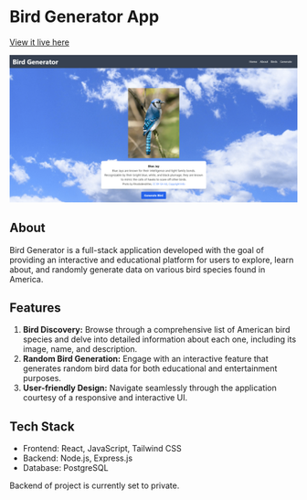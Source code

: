 # Bird Generator App

[View it live here](https://birdgenerator.onrender.com)

![Bird Generator App](./src/assets/birds.png)

## About

Bird Generator is a full-stack application developed with the goal of providing an interactive and educational platform for users to explore, learn about, and randomly generate data on various bird species found in America.

## Features

1. **Bird Discovery:** Browse through a comprehensive list of American bird species and delve into detailed information about each one, including its image, name, and description.
2. **Random Bird Generation:** Engage with an interactive feature that generates random bird data for both educational and entertainment purposes.
3. **User-friendly Design:** Navigate seamlessly through the application courtesy of a responsive and interactive UI.

## Tech Stack

- Frontend: React, JavaScript, Tailwind CSS
- Backend: Node.js, Express.js
- Database: PostgreSQL

Backend of project is currently set to private.

